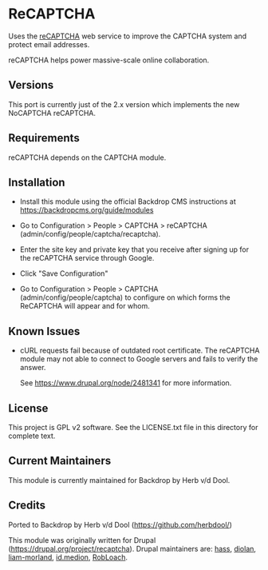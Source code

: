 ReCAPTCHA
========

Uses the [reCAPTCHA](https://www.google.com/recaptcha) web service to improve the CAPTCHA system and protect email addresses.

reCAPTCHA helps power massive-scale online collaboration.

Versions
--------
This port is currently just of the 2.x version which implements the new NoCAPTCHA reCAPTCHA.

Requirements
------------
reCAPTCHA depends on the CAPTCHA module.

Installation
------------

- Install this module using the official Backdrop CMS instructions at
  https://backdropcms.org/guide/modules

- Go to Configuration > People > CAPTCHA > reCAPTCHA
  (admin/config/people/captcha/recaptcha).
- Enter the site key and private key that you receive after signing up for the reCAPTCHA service through Google.
- Click "Save Configuration"
- Go to Configuration > People > CAPTCHA (admin/config/people/captcha) to configure on which forms the ReCAPTCHA will appear and for whom.

Known Issues
------------

- cURL requests fail because of outdated root certificate. The reCAPTCHA module
  may not able to connect to Google servers and fails to verify the answer.
  
  See https://www.drupal.org/node/2481341 for more information.

License
-------

This project is GPL v2 software. See the LICENSE.txt file in this directory for
complete text.

Current Maintainers
-------------------

This module is currently maintained for Backdrop by Herb v/d Dool.

Credits
-------

Ported to Backdrop by Herb v/d Dool (https://github.com/herbdool/)

This module was originally written for Drupal (https://drupal.org/project/recaptcha). Drupal maintainers are: [hass](https://www.drupal.org/u/hass), [diolan](https://www.drupal.org/u/diolan), [liam-morland](https://www.drupal.org/u/liam-morland), [id.medion](https://www.drupal.org/u/id.medion), [RobLoach](https://www.drupal.org/u/robloach).
